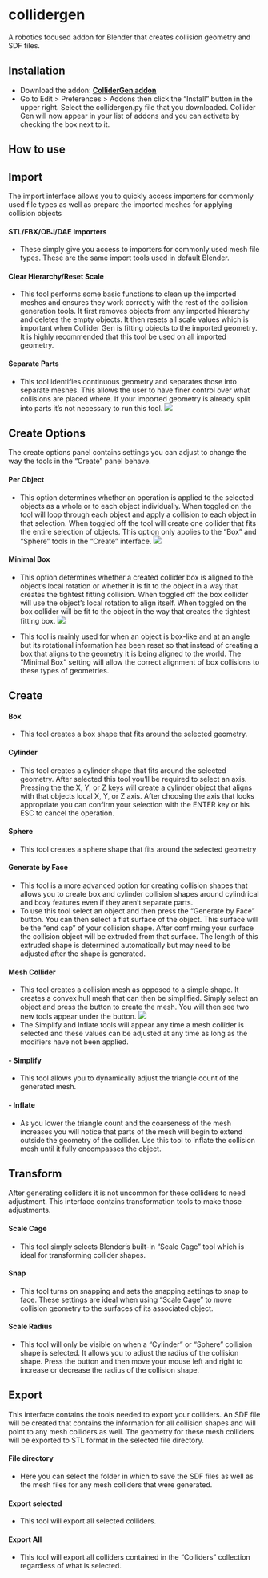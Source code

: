 # collidergen
A robotics focused addon for Blender that creates collision geometry and SDF files.

## Installation
 - Download the addon: **[ColliderGen addon](https://github.com/cole-bsmr/collidergen/blob/main/collidergen.py)**
 - Go to Edit > Preferences > Addons then click the “Install” button in the upper right. Select the collidergen.py file that you downloaded. Collider Gen will now appear in your list of addons and you can activate by checking the box next to it.

## How to use

## Import
The import interface allows you to quickly access importers for commonly used file types as well as prepare the imported meshes for applying collision objects
#### STL/FBX/OBJ/DAE Importers
 - These simply give you access to importers for commonly used mesh file types. These are the same import tools used in default Blender.
#### Clear Hierarchy/Reset Scale
 - This tool performs some basic functions to clean up the imported meshes and ensures they work correctly with the rest of the collision generation tools. It first removes objects from any imported hierarchy and deletes the empty objects. It then resets all scale values which is important when Collider Gen is fitting objects to the imported geometry. It is highly recommended that this tool be used on all imported geometry.
#### Separate Parts
 - This tool identifies continuous geometry and separates those into separate meshes. This allows the user to have finer control over what collisions are placed where. If your imported geometry is already split into parts it’s not necessary to run this tool.
![](https://i.imgur.com/m6bmgMc.png)

## Create Options
The create options panel contains settings you can adjust to change the way the tools in the “Create” panel behave.
#### Per Object
 - This option determines whether an operation is applied to the selected objects as a whole or to each object individually. When toggled on the tool will loop through each object and apply a collision to each object in that selection. When toggled off the tool will create one collider that fits the entire selection of objects. This option only applies to the “Box” and “Sphere” tools in the “Create” interface.
![](https://i.imgur.com/xhE0KGM.png)
#### Minimal Box
 - This option determines whether a created collider box is aligned to the object’s local rotation or whether it is fit to the object in a way that creates the tightest fitting collision. When toggled off the box collider will use the object’s local rotation to align itself. When toggled on the box collider will be fit to the object in the way that creates the tightest fitting box.
![](https://i.imgur.com/vTnr4ON.png)

 - This tool is mainly used for when an object is box-like and at an angle but its rotational information has been reset so that instead of creating a box that aligns to the geometry it is being aligned to the world. The “Minimal Box” setting will allow the correct alignment of box collisions to these types of geometries.

## Create
#### Box
 - This tool creates a box shape that fits around the selected geometry.
#### Cylinder
 - This tool creates a cylinder shape that fits around the selected geometry. After selected this tool you’ll be required to select an axis. Pressing the the X, Y, or Z keys will create a cylinder object that aligns with that objects local X, Y, or Z axis. After choosing the axis that looks appropriate you can confirm your selection with the ENTER key or his ESC to cancel the operation. 
#### Sphere
 - This tool creates a sphere shape that fits around the selected geometry
#### Generate by Face
 - This tool is a more advanced option for creating collision shapes that allows you to create box and cylinder collision shapes around cylindrical and boxy features even if they aren’t separate parts.
 - To use this tool select an object and then press the “Generate by Face” button. You can then select a flat surface of the object. This surface will be the “end cap” of your collision shape. After confirming your surface the collision object will be extruded from that surface. The length of this extruded shape is determined automatically but may need to be adjusted after the shape is generated.
#### Mesh Collider
 - This tool creates a collision mesh as opposed to a simple shape. It creates a convex hull mesh that can then be simplified. Simply select an object and press the button to create the mesh. You will then see two new tools appear under the button.
![](https://i.imgur.com/IJpDfwR.png)
 - The Simplify and Inflate tools will appear any time a mesh collider is selected and these values can be adjusted at any time as long as the modifiers have not been applied.
#### - Simplify
 - This tool allows you to dynamically adjust the triangle count of the generated mesh.
#### - Inflate
 - As you lower the triangle count and the coarseness of the mesh increases you will notice that parts of the mesh will begin to extend outside the geometry of the collider. Use this tool to inflate the collision mesh until it fully encompasses the object.

## Transform
After generating colliders it is not uncommon for these colliders to need adjustment. This interface contains transformation tools to make those adjustments.

#### Scale Cage
 - This tool simply selects Blender’s built-in “Scale Cage” tool which is ideal for transforming collider shapes.
#### Snap
 - This tool turns on snapping and sets the snapping settings to snap to face. These settings are ideal when using “Scale Cage” to move collision geometry to the surfaces of its associated object.
#### Scale Radius
 - This tool will only be visible on when a “Cylinder” or “Sphere” collision shape is selected. It allows you to adjust the radius of the collision shape. Press the button and then move your mouse left and right to increase or decrease the radius of the collision shape.

## Export
This interface contains the tools needed to export your colliders. An SDF file will be created that contains the information for all collision shapes and will point to any mesh colliders as well. The geometry for these mesh colliders will be exported to STL format in the selected file directory.
#### File directory
 - Here you can select the folder in which to save the SDF files as well as the mesh files for any mesh colliders that were generated.
#### Export selected
 - This tool will export all selected colliders.
#### Export All
 - This tool will export all colliders contained in the “Colliders” collection regardless of what is selected.



